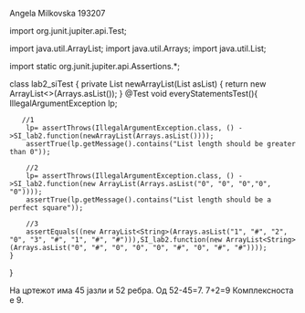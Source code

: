 Angela Milkovska 193207





import org.junit.jupiter.api.Test;

import java.util.ArrayList;
import java.util.Arrays;
import java.util.List;

import static org.junit.jupiter.api.Assertions.*;

class lab2_siTest {
    private <T> List<String> newArrayList(List<T> asList) {
        return  new ArrayList<>(Arrays.asList());
    }
    @Test
    void everyStatementsTest(){
        IllegalArgumentException lp;

       //1
        lp= assertThrows(IllegalArgumentException.class, () ->SI_lab2.function(newArrayList(Arrays.asList())));
        assertTrue(lp.getMessage().contains("List length should be greater than 0"));

        //2
        lp= assertThrows(IllegalArgumentException.class, () ->SI_lab2.function(new ArrayList(Arrays.asList("0", "0", "0","0", "0"))));
        assertTrue(lp.getMessage().contains("List length should be a perfect square"));

        //3
        assertEquals((new ArrayList<String>(Arrays.asList("1", "#", "2", "0", "3", "#", "1", "#", "#"))),SI_lab2.function(new ArrayList<String>(Arrays.asList("0", "#", "0", "0", "0", "#", "0", "#", "#"))));
    }


}
  
  На цртежот има 45 јазли и 52 ребра. Од 52-45=7. 7+2=9
Комплексноста е 9.
